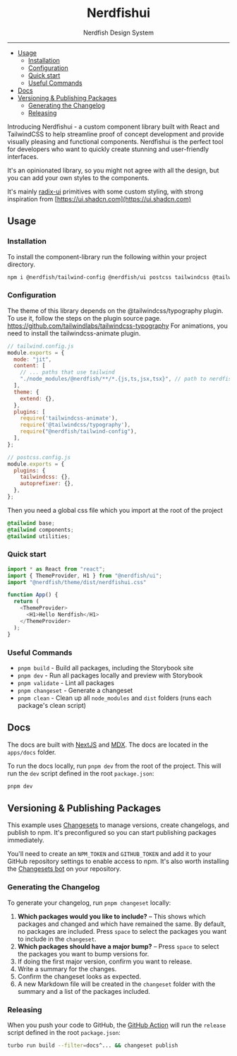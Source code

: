 <div align="center">
<h1>Nerdfishui</h1>

<p>Nerdfish Design System</p>
</div>

---

<!-- START doctoc generated TOC please keep comment here to allow auto update -->
<!-- DON'T EDIT THIS SECTION, INSTEAD RE-RUN doctoc TO UPDATE -->

- [Usage](#usage)
  - [Installation](#installation)
  - [Configuration](#configuration)
  - [Quick start](#quick-start)
  - [Useful Commands](#useful-commands)
- [Docs](#docs)
- [Versioning \& Publishing Packages](#versioning--publishing-packages)
  - [Generating the Changelog](#generating-the-changelog)
  - [Releasing](#releasing)

<!-- END doctoc generated TOC please keep comment here to allow auto update -->


Introducing Nerdfishui - a custom component library built with React and TailwindCSS to help streamline proof of concept development and provide visually pleasing and functional components. Nerdfishui is the perfect tool for developers who want to quickly create stunning and user-friendly interfaces.

It's an opinionated library, so you might not agree with all the design, but
you can add your own styles to the components.

It's mainly [radix-ui](https://www.radix-ui.com) primitives with some custom
styling, with strong inspiration from
[https://ui.shadcn.com](https://ui.shadcn.com)

## Usage

### Installation

To install the component-library run the following within your project directory.

```sh
npm i @nerdfish/tailwind-config @nerdfish/ui postcss tailwindcss @tailwindcss/typography lucide-react tailwindcss-animate
```

### Configuration

The theme of this library depends on the @tailwindcss/typography plugin. To use it, follow the steps on the plugin source page. https://github.com/tailwindlabs/tailwindcss-typography
For animations, you need to install the tailwindcss-animate plugin.


```js
// tailwind.config.js
module.exports = {
  mode: "jit",
  content: [
    // ... paths that use tailwind
    "./node_modules/@nerdfish/**/*.{js,ts,jsx,tsx}", // path to nerdfishui
  ],
  theme: {
    extend: {},
  },
  plugins: [
    require('tailwindcss-animate'),
    require('@tailwindcss/typography'),
    require("@nerdfish/tailwind-config"),
  ],
};
```

```js
// postcss.config.js
module.exports = {
  plugins: {
    tailwindcss: {},
    autoprefixer: {},
  },
};
```

Then you need a global css file which you import at the root of the project

```css
@tailwind base;
@tailwind components;
@tailwind utilities;
```

### Quick start

```js
import * as React from "react";
import { ThemeProvider, H1 } from "@nerdfish/ui";
import "@nerdfish/theme/dist/nerdfishui.css"

function App() {
  return (
    <ThemeProvider>
      <H1>Hello Nerdfish</H1>
    </ThemeProvider>
  );
}
```


### Useful Commands

- `pnpm build` - Build all packages, including the Storybook site
- `pnpm dev` - Run all packages locally and preview with Storybook
- `pnpm validate` - Lint all packages
- `pnpm changeset` - Generate a changeset
- `pnpm clean` - Clean up all `node_modules` and `dist` folders (runs each package's clean script)

## Docs

The docs are built with [NextJS](https://nextjs.org/) and [MDX](https://mdxjs.com/). The docs are located in the `apps/docs` folder.

To run the docs locally, run `pnpm dev` from the root of the project. This will run the `dev` script defined in the root `package.json`:

```bash
pnpm dev
```


## Versioning & Publishing Packages

This example uses [Changesets](https://github.com/changesets/changesets) to manage versions, create changelogs, and publish to npm. It's preconfigured so you can start publishing packages immediately.

You'll need to create an `NPM_TOKEN` and `GITHUB_TOKEN` and add it to your GitHub repository settings to enable access to npm. It's also worth installing the [Changesets bot](https://github.com/apps/changeset-bot) on your repository.

### Generating the Changelog

To generate your changelog, run `pnpm changeset` locally:

1. **Which packages would you like to include?** – This shows which packages and changed and which have remained the same. By default, no packages are included. Press `space` to select the packages you want to include in the `changeset`.
1. **Which packages should have a major bump?** – Press `space` to select the packages you want to bump versions for.
1. If doing the first major version, confirm you want to release.
1. Write a summary for the changes.
1. Confirm the changeset looks as expected.
1. A new Markdown file will be created in the `changeset` folder with the summary and a list of the packages included.

### Releasing

When you push your code to GitHub, the [GitHub Action](https://github.com/changesets/action) will run the `release` script defined in the root `package.json`:

```bash
turbo run build --filter=docs^... && changeset publish
```

